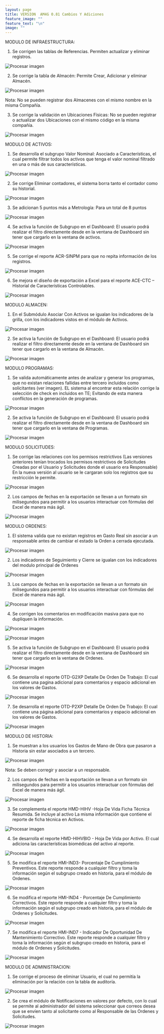```yaml
---
layout: page
title: VERSION  AM4G 0.81 Cambios Y Adiciones
feature_image: ""
feature_text: "\n"
image: ""
---
```

MODULO DE INFRAESTRUCTURA:

1. Se corrigen las tablas de Referencias. Permiten actualizar y eliminar registros.

![Procesar imagen](https://ayuda.winsoftware.com.co/assets/images/uploads/Referencias.png)

2. Se corrige la tabla de Almacén:  Permite Crear, Adicionar y eliminar Almacén.

![Procesar imagen](https://ayuda.winsoftware.com.co/assets/images/uploads/Almacen.png)

Nota: No se pueden registrar dos Almacenes con el mismo nombre en la misma Compañía.


3. Se corrige la validación en Ubicaciones Físicas: No se pueden registrar o actualizar dos Ubicaciones con el mismo código en la misma compañía.

![Procesar imagen](https://ayuda.winsoftware.com.co/assets/images/uploads/UbiFIsi.png)


MODULO DE ACTIVOS:

1. Se desarrolla el subgrupo Valor Nominal: Asociado a Características, el cual permite filtrar todos los activos que tenga el valor nominal filtrado en una o más de sus características.

![Procesar imagen](https://ayuda.winsoftware.com.co/assets/images/uploads/ValorNominal.png)

2. Se corrige Eliminar contadores, el sistema borra tanto el contador como su historial.

![Procesar imagen](https://ayuda.winsoftware.com.co/assets/images/uploads/DeleteCont.png)

3. Se adicionan 5 puntos más a Metrología: Para un total de 8 puntos

![Procesar imagen](https://ayuda.winsoftware.com.co/assets/images/uploads/AddMetrol.png)

4. Se activa la función de Subgrupo en el Dashboard: El usuario podrá realizar el filtro directamente desde en la ventana de Dashboard sin tener que cargarlo en la ventana de activos.

![Procesar imagen](https://ayuda.winsoftware.com.co/assets/images/uploads/DashAct.png)

5. Se corrige el reporte ACR-SINPM para que no repita información de los registros.

![Procesar imagen](https://ayuda.winsoftware.com.co/assets/images/uploads/RepACRSINPM.png)

6. Se mejora el diseño de exportación a Excel para el reporte ACE-CTC – Historial de Características Controlables.

![Procesar imagen](https://ayuda.winsoftware.com.co/assets/images/uploads/RepACECTC.png)


MODULO ALMACEN:

1. En el Submódulo Asociar Con Activos se igualan los indicadores de la grilla, con los indicadores vistos en el módulo de Activos.

![Procesar imagen](https://ayuda.winsoftware.com.co/assets/images/uploads/AsociarActivos.png)


 

2. Se activa la función de Subgrupo en el Dashboard: El usuario podrá realizar el filtro directamente desde en la ventana de Dashboard sin tener que cargarlo en la ventana de Almacén.

![Procesar imagen](https://ayuda.winsoftware.com.co/assets/images/uploads/DashAlmacen.png)


 



MODULO PROGRAMAS:

1. Se valida automáticamente antes de analizar y generar los programas, que no existan relaciones fallidas entre tercero incluidos como solicitantes (ver imagen). EL sistema al encontrar esta relación corrige la selección de check en incluidos en TE; Evitando de esta manera conflictos en la generación de programas.


 
![Procesar imagen](https://ayuda.winsoftware.com.co/assets/images/uploads/ProgError.png)




2. Se activa la función de Subgrupo en el Dashboard: El usuario podrá realizar el filtro directamente desde en la ventana de Dashboard sin tener que cargarlo en la ventana de Programas.


 
![Procesar imagen](https://ayuda.winsoftware.com.co/assets/images/uploads/DashProg.png)



MODULO SOLICITUDES:



1. Se corrige las relaciones con los permisos restrictivos (Las versiones anteriores tenían trocados los permisos restrictivos de Solicitudes Creadas por el Usuario y Solicitudes donde el usuario era Responsable)
En la nueva versión al usuario se le cargaran solo los registros que su restricción le permite.

![Procesar imagen](https://ayuda.winsoftware.com.co/assets/images/uploads/PermitSS.png)


 
2. Los campos de fechas en la exportación se llevan a un formato sin milisegundos para permitir a los usuarios interactuar con fórmulas del Excel de manera más ágil.

![Procesar imagen](https://ayuda.winsoftware.com.co/assets/images/uploads/ExportSS.png)



 





MODULO ORDENES:



1. El sistema valida que no existan registros en Gasto Real sin asociar a un responsable antes de cambiar el estado la Orden a cerrada ejecutada.

![Procesar imagen](https://ayuda.winsoftware.com.co/assets/images/uploads/ValidOT.png)


 





2. Los indicadores de Seguimiento y Cierre se igualan con los indicadores del modulo principal de Ordenes

![Procesar imagen](https://ayuda.winsoftware.com.co/assets/images/uploads/TraceCloseInd.png) 

 




3. Los campos de fechas en la exportación se llevan a un formato sin milisegundos para permitir a los usuarios interactuar con fórmulas del Excel de manera más ágil.

![Procesar imagen](https://ayuda.winsoftware.com.co/assets/images/uploads/ExportOT.png)



 











4. Se corrigen los comentarios en modificación masiva para que no dupliquen la información.

![Procesar imagen](https://ayuda.winsoftware.com.co/assets/images/uploads/ModComU.png) 


 
![Procesar imagen](https://ayuda.winsoftware.com.co/assets/images/uploads/ModComD.png)
 

5. Se activa la función de Subgrupo en el Dashboard: El usuario podrá realizar el filtro directamente desde en la ventana de Dashboard sin tener que cargarlo en la ventana de Ordenes.  

![Procesar imagen](https://ayuda.winsoftware.com.co/assets/images/uploads/DashOT.png)




6. Se desarrolla el reporte OTD-G2XP  Detalle De Orden De Trabajo: El cual contiene una pagina adicional para comentarios y espacio adicional en los valores de Gastos.

![Procesar imagen](https://ayuda.winsoftware.com.co/assets/images/uploads/RepOTD-G2XP.png)


 


7. Se desarrolla el reporte OTD-P2XP  Detalle De Orden De Trabajo: El cual contiene una página adicional para comentarios y espacio adicional en los valores de Gastos.

![Procesar imagen](https://ayuda.winsoftware.com.co/assets/images/uploads/RepOTD-P2XP.png)


 




MODULO DE HISTORIA:



1. Se muestran a los usuarios los Gastos de Mano de Obra que pasaron a Historia sin estar asociados a un tercero.

![Procesar imagen](https://ayuda.winsoftware.com.co/assets/images/uploads/GastRRespHI.png)


 

Nota: Se deben corregir y asociar a un responsable.


2. Los campos de fechas en la exportación se llevan a un formato sin milisegundos para permitir a los usuarios interactuar con fórmulas del Excel de manera más ágil.

 
![Procesar imagen](https://ayuda.winsoftware.com.co/assets/images/uploads/ExportHI.png)


 




3. Se complementa el reporte HMD-HIHV -Hoja De Vida Ficha Técnica Resumida. Se incluye al activo
La misma información que contiene el reporte de ficha técnica en Activos.

![Procesar imagen](https://ayuda.winsoftware.com.co/assets/images/uploads/RepHMDHIHV.png)


 


4. Se desarrolla el reporte HMD-HIHVBIO - Hoja De Vida por Activo. El cual adiciona las características biomédicas del activo al reporte.

![Procesar imagen](https://ayuda.winsoftware.com.co/assets/images/uploads/RepHMDHIHVBIO.png)


 

5. Se modifica el reporte HMI-IND3- Porcentaje De Cumplimiento Preventivos. Este reporte responde a cualquier filtro y toma la información según el subgrupo creado en historia, para el módulo de Ordenes.

![Procesar imagen](https://ayuda.winsoftware.com.co/assets/images/uploads/RepHMIIND3.png)

 

6. Se modifica el reporte HMI-IND4 - Porcentaje De Cumplimiento Correctivos. Este reporte responde a cualquier filtro y toma la información según el subgrupo creado en historia, para el módulo de Ordenes y Solicitudes.

![Procesar imagen](https://ayuda.winsoftware.com.co/assets/images/uploads/RepHMIIND4.png)

 

7. Se modifica el reporte HMI-IND7 - Indicador De Oportunidad De Mantenimiento Correctivo. Este reporte responde a cualquier filtro y toma la información según el subgrupo creado en historia, para el módulo de Ordenes y Solicitudes.

![Procesar imagen](https://ayuda.winsoftware.com.co/assets/images/uploads/RepHMIIND7.png)


 




MODULO DE ADMINISTRACION:



1. Se corrige el proceso de eliminar Usuario, el cual no permitía la eliminación por la relación con la tabla de auditoría.

![Procesar imagen](https://ayuda.winsoftware.com.co/assets/images/uploads/DeleteUser.png) 


 


2. Se crea el módulo de Notificaciones en valores por defecto, con lo cual se permite al administrador del sistema seleccionar que correos desea que se envíen tanto al solicitante como al Responsable de las Ordenes y Solicitudes. 

![Procesar imagen](https://ayuda.winsoftware.com.co/assets/images/uploads/Notificaciones.png)


 

